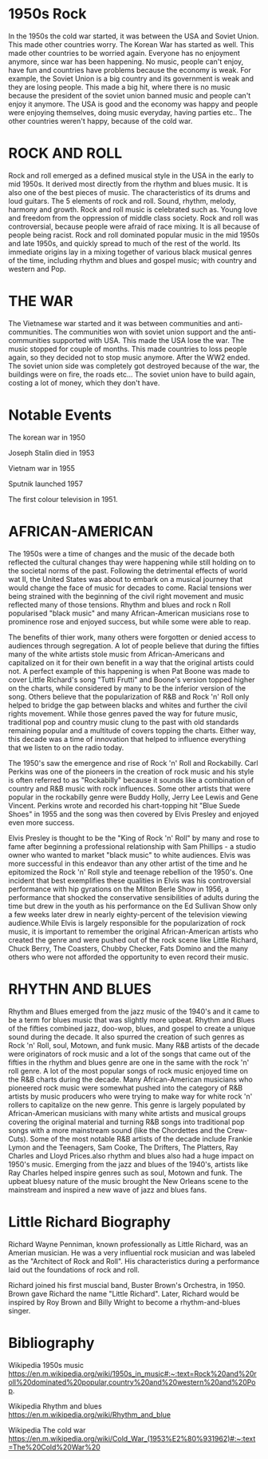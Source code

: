 # 1950s Rock
In the 1950s the cold war started, it was between the USA and Soviet Union. This made other countries worry. The Korean War has started as well. This made other countries to be worried again. Everyone has no enjoyment anymore, since war has been happening. No music, people can't enjoy, have fun and countries have problems because the economy is weak. For example, the Soviet Union is a big country and its government is weak and they are losing people. This made a big hit, where there is no music because the president of the soviet union banned music and people can't enjoy it anymore. The USA is good and the economy was happy and people were enjoying themselves, doing music everyday, having parties etc.. The other countries weren't happy, because of the cold war.

# ROCK AND ROLL

Rock and roll emerged as a defined musical style in the USA in the early to mid 1950s. It derived most directly from the rhythm and blues music. It is also one of the best pieces of music. The characteristics of its drums and loud guitars. The 5 elements of rock and roll. Sound, rhythm, melody, harmony and growth. Rock and roll music is celebrated such as. Young love and freedom from the oppression of middle class society. Rock and roll was controversial, because people were afraid of race mixing. It is all because of people being racist. Rock and roll dominated popular music in the mid 1950s and late 1950s, and quickly spread to much of the rest of the world. Its immediate origins lay in a mixing together of various black musical genres of the time, including rhythm and blues and gospel music; with country and western and Pop.

# THE WAR

The Vietnamese war started and it was between communities and anti-communities. The communities won with soviet union support and the anti-communities supported with USA. This made the USA lose the war. The music stopped for couple of months. This made countries to loss people again, so they decided not to stop music anymore. After the WW2 ended. The soviet union side was completely got destroyed because of the war, the buildings were on fire, the roads etc... The soviet union have to build again, costing a lot of money, which they don't have. 

# Notable Events 

The korean war in 1950 

Joseph Stalin died in 1953 

Vietnam war in 1955 

Sputnik launched 1957 

The first colour television in 1951. 

# AFRICAN-AMERICAN 

The 1950s were a time of changes and the music of the decade both reflected the cultural changes thay were happening while still holding on to the societal norms of the past. Following the detrimental effects of world wat II, the United States was about to embark on a musical journey that would change the face of music for decades to come. Racial tensions wer being strained with the beginning of the civil right movement and music reflected many of those tensions. Rhythm and blues and rock n Roll popularised "black music" and many African-American musicians rose to prominence rose and enjoyed success, but while some were able to reap. 

The benefits of thier work, many others were forgotten or denied access to audiences through segregation. A lot of people believe that during the fifties many of the white artists stole music from African-Americans and capitalized on it for their own benefit in a way that the original artists could not. A perfect example of this happening is when Pat Boone was made to cover Little Richard's song "Tutti Frutti" and Boone's version topped higher on the charts, while considered by many to be the inferior version of the song. Others believe that the popularization of R&B and Rock 'n' Roll only helped to bridge the gap between blacks and whites and further the civil rights movement. While those genres paved the way for future music, traditional pop and country music clung to the past with old standards remaining popular and a multitude of covers topping the charts. Either way, this decade was a time of innovation that helped to influence everything that we listen to on the radio today.

The 1950's saw the emergence and rise of Rock 'n' Roll and Rockabilly. Carl Perkins was one of the pioneers in the creation of rock music and his style is often referred to as "Rockabilly" because it sounds like a combination of country and R&B music with rock influences. Some other artists that were popular in the rockabilly genre were Buddy Holly, Jerry Lee Lewis and Gene Vincent. Perkins wrote and recorded his chart-topping hit "Blue Suede Shoes" in 1955 and the song was then covered by Elvis Presley and enjoyed even more success. 

Elvis Presley is thought to be the "King of Rock 'n' Roll" by many and rose to fame after beginning a professional relationship with Sam Phillips - a studio owner who wanted to market "black music" to white audiences. 
Elvis was more successful in this endeavor than any other artist of the time and he epitomized the Rock 'n' Roll style and teenage rebellion of the 1950's. One incident that best exemplifies these qualities in Elvis was his controversial performance with hip gyrations on the Milton Berle Show in 1956, a performance that shocked the conservative sensibilities of adults during the time but drew in the youth as his performance on the Ed Sullivan Show only a few weeks later drew in nearly eighty-percent of the television viewing audience.While Elvis is largely responsible for the popularization of rock music, it is important to remember the original African-American artists who created the genre and were pushed out of the rock scene like Little Richard, Chuck Berry, The Coasters, Chubby Checker, Fats Domino and the many others who were not afforded the opportunity to even record their music.

# RHYTHN AND BLUES 

Rhythm and Blues emerged from the jazz music of the 1940's and it came to be a term for blues music that was slightly more upbeat. Rhythm and Blues of the fifties combined jazz, doo-wop, blues, and gospel to create a unique sound during the decade. It also spurred the creation of such genres as Rock 'n' Roll, soul, Motown, and funk music. Many R&B artists of the decade were originators of rock music and a lot of the songs that came out of the fifties in the rhythm and blues genre are one in the same with the rock 'n' roll genre. A lot of the most popular songs of rock music enjoyed time on the R&B charts during the decade. Many African-American musicians who pioneered rock music were somewhat pushed into the category of R&B artists by music producers who were trying to make way for white rock 'n' rollers to capitalize on the new genre. This genre is largely populated by African-American musicians with many white artists and musical groups covering the original material and turning R&B songs into traditional pop songs with a more mainstream sound (like the Chordettes and the Crew-Cuts). Some of the most notable R&B artists of the decade include Frankie Lymon and the Teenagers, Sam Cooke, The Drifters, The Platters, Ray Charles and Lloyd Prices.also rhythm and blues also had a huge impact on 1950's music. Emerging from the jazz and blues of the 1940's, artists like Ray Charles helped inspire genres such as soul, Motown and funk. The upbeat bluesy nature of the music brought the New Orleans scene to the mainstream and inspired a new wave of jazz and blues fans.

# Little Richard Biography
Richard Wayne Penniman, known professionally as Little Richard, was an Amerian musician. He was a very influential rock musician and was labeled as the "Architect of Rock and Roll". His characteristics during a performance laid out the foundations of rock and roll. 

Richard joined his first muscial band, Buster Brown's Orchestra, in 1950. Brown gave Richard the name "Little Richard". Later, Richard would be inspired by Roy Brown and Billy Wright to become a rhythm-and-blues singer.

# Bibliography
Wikipedia 1950s music
https://en.m.wikipedia.org/wiki/1950s_in_music#:~:text=Rock%20and%20roll%20dominated%20popular,country%20and%20western%20and%20Pop.

Wikipedia Rhythm and blues 
https://en.m.wikipedia.org/wiki/Rhythm_and_blue

Wikipedia The cold war 
https://en.m.wikipedia.org/wiki/Cold_War_(1953%E2%80%931962)#:~:text=The%20Cold%20War%20

